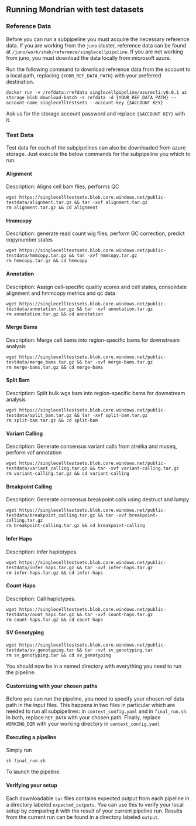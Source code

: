 ## Running Mondrian with test datasets

### Reference Data
Before you can run a subpipeline you must acquire the necessary reference data. If you are working from the `juno` cluster, 
reference data can be found at `/juno/work/shah/reference/singlecellpipeline`. If you are not working from juno, 
you must download the data locally from microsoft azure. 

Run the following command to download reference data from the account to a local path, replacing `{YOUR_REF_DATA_PATH}` with your preferred destination.
```
docker run -v /refdata:/refdata singlecellpipeline/azurecli:v0.0.1 az storage blob download-batch -s refdata -d {YOUR_REF_DATA_PATH} --account-name singlecelltestsets --account-key {$ACCOUNT KEY}
```
Ask us for the storage account password and replace `{$ACCOUNT KEY}` with it.


### Test Data
Test data for each of the subpipelines can also be downloaded from azure storage. 
Just execute the below commands for the subpipeline you which to run.

#### Alignment
Description: Aligns cell bam files, performs QC
```
wget https://singlecelltestsets.blob.core.windows.net/public-testdata/alignment.tar.gz && tar -xvf alignment.tar.gz 
rm alignment.tar.gz && cd alignment
```
#### Hmmcopy
Description: generate read count wig files, perform GC correction, predict copynumber states
```
wget https://singlecelltestsets.blob.core.windows.net/public-testdata/hmmcopy.tar.gz && tar -xvf hmmcopy.tar.gz 
rm hmmcopy.tar.gz && cd hmmcopy
```
#### Annotation
Description: Assign cell-specific quality scores and cell states, consolidate alignment and hmmcopy metrics and qc data 
```
wget https://singlecelltestsets.blob.core.windows.net/public-testdata/annotation.tar.gz && tar -xvf annotation.tar.gz 
rm annotation.tar.gz && cd annotation
```
#### Merge Bams
Description: Merge cell bams into region-specific bams for downstream analysis
```
wget https://singlecelltestsets.blob.core.windows.net/public-testdata/merge_bams.tar.gz && tar -xvf merge-bams.tar.gz 
rm merge-bams.tar.gz && cd merge-bams
```
#### Split Bam
Description: Split bulk wgs bam into region-specific bams for downstream analysis
```
wget https://singlecelltestsets.blob.core.windows.net/public-testdata/split_bam.tar.gz && tar -xvf split-bam.tar.gz 
rm split-bam.tar.gz && cd split-bam
```
#### Variant Calling
Description: Generate consensus variant calls from strelka and museq, perform vcf annotation
```
wget https://singlecelltestsets.blob.core.windows.net/public-testdata/variant_calling.tar.gz && tar -xvf variant-calling.tar.gz 
rm variant-calling.tar.gz && cd variant-calling
```
#### Breakpoint Calling
Description: Generate consensus breakpoint calls using destruct and lumpy
```
wget https://singlecelltestsets.blob.core.windows.net/public-testdata/breakpoint_calling.tar.gz && tar -xvf breakpoint-calling.tar.gz 
rm breakpoint-calling.tar.gz && cd breakpoint-calling
```
#### Infer Haps
Description: Infer haplotypes.
```
wget https://singlecelltestsets.blob.core.windows.net/public-testdata/infer_haps.tar.gz && tar -xvf infer-haps.tar.gz 
rm infer-haps.tar.gz && cd infer-haps
```
#### Count Haps
Description: Call haplotypes.
```
wget https://singlecelltestsets.blob.core.windows.net/public-testdata/count_haps.tar.gz && tar -xvf count-haps.tar.gz 
rm count-haps.tar.gz && cd count-haps
```

#### SV Genotyping
```buildoutcfg
wget https://singlecelltestsets.blob.core.windows.net/public-testdata/sv_genotyping.tar && tar -xvf sv_genotyping.tar 
rm sv_genotyping.tar && cd sv_genotyping
```

You should now be in a named directory with everything you need to run the pipeline.

#### Customizing with your chosen paths

Before you can run the pipeline, you need to specify your chosen ref data path in the input files. This happens in two files in particular which are needed to run all subpipelines: in `context_config.yaml` and in `final_run.sh`. In both, replace `REF_DATA` with your chosen path.
Finally, replace `WORKING_DIR` with your working directory in `context_config.yaml`

#### Executing a pipeline

Simply run 
```
sh final_run.sh
```
To launch the pipeline.

#### Verifying your setup

Each downloadable `tar` files contains expected output from each pipeline in a directory labeled `expected_outputs`. You can use this to verify your local setup by comparing it with the result of your current pipeline run. Results from the current run can be found in a directory labeled `output`. 


